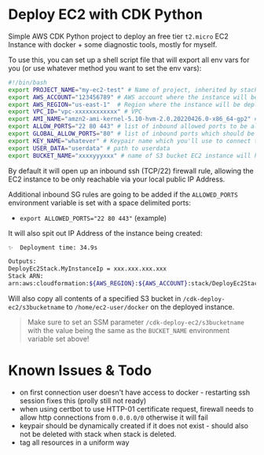 # Deploy EC2 with CDK Python
Simple AWS CDK Python project to deploy an free tier `t2.micro` EC2 Instance with docker + some diagnostic tools, mostly for myself.

To use this, you can set up a shell script file that will export all env vars for you (or use whatever method you want to set the env vars):
```sh
#!/bin/bash
export PROJECT_NAME="my-ec2-test" # Name of project, inherited by stack name and stack resources
export AWS_ACCOUNT="123456789" # AWS account where the instance will be deployed
export AWS_REGION="us-east-1"  # Region where the instance will be deployed
export VPC_ID="vpc-xxxxxxxxxxxx" # VPC
export AMI_NAME="amzn2-ami-kernel-5.10-hvm-2.0.20220426.0-x86_64-gp2" # Amazon Linux 2 (example)
export ALLOW_PORTS="22 80 443" # list of inbound allowed ports to be allowed on SG
export GLOBAL_ALLOW_PORTS="80" # list of inbound ports which should be opened up to 0.0.0.0/0
export KEY_NAME="whatever" # Keypair name which you'll use to connect to the EC2 instance
export USER_DATA="userdata" # path to userdata
export BUCKET_NAME="xxxxyyyxxx" # name of S3 bucket EC2 instance will have access to
```
By default it will open up an inbound ssh (TCP/22) firewall rule, allowing the EC2 instance to be only reachable via your local public IP Address.

Additional inbound SG rules are going to be added if the `ALLOWED_PORTS` environment variable is set with a space delimited ports:
* `export ALLOWED_PORTS="22 80 443"` (example)

It will also spit out IP Address of the instance being created:
```sh
✨  Deployment time: 34.9s

Outputs:
DeployEc2Stack.MyInstanceIp = xxx.xxx.xxx.xxx
Stack ARN:
arn:aws:cloudformation:${AWS_REGION}:${AWS_ACCOUNT}:stack/DeployEc2Stack/${RANDOMUUID}
```

Will also copy all contents of a specified S3 bucket in `/cdk-deploy-ec2/s3bucketname` to `/home/ec2-user/docker` on the deployed instance.

> Make sure to set an SSM parameter `/cdk-deploy-ec2/s3bucketname` with the value being the same as the `BUCKET_NAME` environment variable set above!

# Known Issues & Todo
* on first connection user doesn't have access to docker - restarting ssh session fixes this (prolly still not ready)
* when using certbot to use HTTP-01 certificate request, firewall needs to allow http connections from `0.0.0.0/0` otherwise it will fail
* keypair should be dynamically created if it does not exist - should also not be deleted with stack when stack is deleted.
* tag all resources in a uniform way